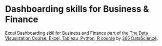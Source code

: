 # Dashboarding skills for Business & Finance
Excel Dashboarding skill for Business and Finance part of the [The Data Visualization Course: Excel, Tableau, Python, R course](https://www.udemy.com/course/the-complete-data-visualization-course/learn/lecture/21858472#overview) by [365 DataScience](https://365datascience.com/).

